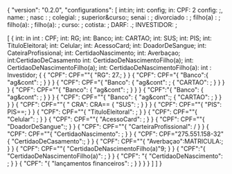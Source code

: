 
{
   "version": "0.2.0",
   "configurations": [
int:in;
int: config;
     in: CPF: 2
    config: ;,
     name: ;
     nasc : ;
     colegial: ;
     superior&curso:;
    senai : ;
    divorciado : ;
    filho(a) : ;
    filho(a):  ;
   filho(a): ;
   curso:  ;
   cotista: ;
   DARF: .;
   INVESTIDOR: ;
   
[
         {
       int: in 
       int : CPF;
       int:  RG;
       int:   Banco;
        int: CARTAO;
        int:  SUS;
        int:  PIS;
        int:  TituloEleitoral;
        int: Celular;
       int: AcessoCard;
       int: DoadorDeSangue;
      int: CateiraProfissional;
      int: CertidaoNascimento;
      int: Averbaçao;
       int:CertidaoDeCasamento
       int: CertidaoDeNascimentoFilho(a);
       int: CertidaoDeNascimentoFilho(a);
        int: CertidaoDeNascimentoFilho(a): 
        int : Investidor;	{
               {
                  "CPF": CPF=""{
                     "RG": 27.;
                  }
               }
               {
                  "CPF": CPF="{
                     "Banco":{
                        "ag&cont":   ;
                     }
                  }
               }
               {
                  "CPF": CPF="{
                     "Banco":  {
                        "ag&cont": ;
                  {
                           "CARTAO": ;
                        }
                     }
                  }
               }
               {
                  "CPF": CPF=""{
                     "Banco": {
                        "ag&cont": ;
                     }
                  }
               }
                  {
                  "CPF":"{
                     "Banco":  {
                        "ag&cont":  ;
                     }
                  }
               }
                     {
                  "CPF": CPF=""{
                     "Banco": {
                        "ag&cont":;
                        {
                           "CARTAO": ;
                        }
                     }
                  }
               }
                     {
                  "CPF": CPF=""{
                     " CRA": CRA== {
                        "SUS": ;
                     }
                  }
               }
                  {
                  "CPF": CPF=""{
                     "PIS": PIS==;
                  }
               }
                  {
                  "CPF": CPF=""{
                     "TituloEleitoral": ;
                  }
               }
                     {
                  "CPF": CPF=""{
                     "Celular": ;
                  }
               }
                  {
                  "CPF": CPF=""{
                     "AcessoCard":  ;
                  }
               }
               {
                  "CPF": CPF=""{
                     "DoadorDeSangue":;
                  }
               }
                  {
                  "CPF": CPF=""{
                     "CarteiraProfissional": /
                  }
               }
                  {
                  "CPF": CPF=""{
                     "CertidaoNascimento": ;
                  }
               }
                    {
                  "CPF": CPF="275.551.158-32"{
                     "CertidaoDeCasamento":;
                  }
               }
                       {
                  "CPF": CPF=""{
                     "Averbaçao":MATRICULA:;
                  }
               }
                     {
                  "CPF": CPF=""{
                     "CertidaoDeNascimentoFilho(a)"9;
                  }
               }
                     {
                  "CPF":"{
                     "CertidaoDeNascimentoFilho(a)": ;
                  }
               }
                        {
                  "CPF": "{
                     "CertidaoDeNascimento":  ;
                  }
               }
	               {
                  "CPF": "{
                     "lançamentos financeiros": ;
                  }
               }
            }
         }
      ]
   ]
}
